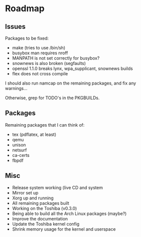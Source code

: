 # Roadmap #

## Issues ##

Packages to be fixed:
- make (tries to use /bin/sh)
- busybox man requires nroff
- MANPATH is not set correctly for busybox?
- snownews is also broken (segfaults)
- openssl 1.1.0 breaks lynx, wpa\_supplicant, snownews builds
- flex does not cross compile

I should also run namcap on the remaining packages, and fix any warnings...

Otherwise, grep for TODO's in the PKGBUILDs.


## Packages ##

Remaining packages that I can think of:

- tex (pdflatex, at least)
- qemu
- unison
- netsurf
- ca-certs
- fbpdf


## Misc ##

- Release system working (live CD and system
- Mirror set up
- Xorg up and running
- All remaining packages built
- Working on the Toshiba (v0.3.0)
- Being able to build all the Arch Linux packages (maybe?)
- Improve the documentation
- Update the Toshiba kernel config
- Shrink memory usage for the kernel and userspace

